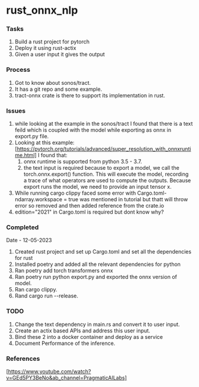 # rust_onnx_nlp

### Tasks 
1. Build a rust project for pytorch
2. Deploy it using rust-actix
3. Given a user input it gives the output

### Process
1. Got to know about sonos/tract.
2. It has a git repo and some example.
3. tract-onnx crate is there to support its implementation in rust.

### Issues
1. while looking at the example in the sonos/tract I found that there is a text feild which is coupled with the model while exporting as onnx in export.py file.
2. Looking at this example: [https://pytorch.org/tutorials/advanced/super_resolution_with_onnxruntime.html] I found that:
   1. onnx runtime is supported from python 3.5 - 3.7.
   2. the text input is required because to export a model, we call the torch.onnx.export() function. This will execute the model, recording a trace of what operators are used to compute the outputs. Because export runs the model, we need to provide an input tensor x.
3. While running cargo clippy faced some error with Cargo.toml- ndarray.workspace = true was mentioned in tutorial but thatt will throw error so removed and then added reference from the crate.io
4. edition="2021" in Cargo.toml is required but dont know why?

### Completed
Date - 12-05-2023
1. Created rust project and set up Cargo.toml and set all the dependencies for rust 
2. Installed poetry and added all the relevant dependencies for python
3. Ran poetry add torch transformers onnx
4. Ran poetry run python export.py and exported the onnx version of model.
5. Ran cargo clippy.
6. Rand cargo run --release.

### TODO
1. Change the text dependency in main.rs and convert it to user input.
2. Create an actix based APIs and address this user input.
3. Bind these 2 into a docker container and deploy as a service
4. Document Performance of the inference.


### References
[https://www.youtube.com/watch?v=GEd5PY3BeNo&ab_channel=PragmaticAILabs]